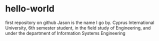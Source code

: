 # hello-world
first repository on github
Jason is the name I go by. Cyprus International University, 6th semester student, in the field study of Engineering, and under the department of Information Systems Engineering
